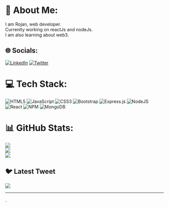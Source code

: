 # 💫 About Me:
I am Rojan, web developer.<br>Currenlty working on reactJs and nodeJs.<br>I am also learning about web3.


## 🌐 Socials:
[![LinkedIn](https://img.shields.io/badge/LinkedIn-%230077B5.svg?logo=linkedin&logoColor=white)](https://linkedin.com/in/https://www.linkedin.com/in/rojan-prajapati-9b1390184/) [![Twitter](https://img.shields.io/badge/Twitter-%231DA1F2.svg?logo=Twitter&logoColor=white)](https://twitter.com/@rojanTech) 

# 💻 Tech Stack:
![HTML5](https://img.shields.io/badge/html5-%23E34F26.svg?style=flat&logo=html5&logoColor=white) ![JavaScript](https://img.shields.io/badge/javascript-%23323330.svg?style=flat&logo=javascript&logoColor=%23F7DF1E) ![CSS3](https://img.shields.io/badge/css3-%231572B6.svg?style=flat&logo=css3&logoColor=white) ![Bootstrap](https://img.shields.io/badge/bootstrap-%23563D7C.svg?style=flat&logo=bootstrap&logoColor=white) ![Express.js](https://img.shields.io/badge/express.js-%23404d59.svg?style=flat&logo=express&logoColor=%2361DAFB) ![NodeJS](https://img.shields.io/badge/node.js-6DA55F?style=flat&logo=node.js&logoColor=white) ![React](https://img.shields.io/badge/react-%2320232a.svg?style=flat&logo=react&logoColor=%2361DAFB) ![NPM](https://img.shields.io/badge/NPM-%23000000.svg?style=flat&logo=npm&logoColor=white) ![MongoDB](https://img.shields.io/badge/MongoDB-%234ea94b.svg?style=flat&logo=mongodb&logoColor=white)
# 📊 GitHub Stats:

![](https://github-readme-stats.vercel.app/api/top-langs/?username=rozon108&theme=default&hide_border=false&include_all_commits=true&count_private=false&layout=compact)<br/>
![](https://github-readme-stats.vercel.app/api?username=rozon108&theme=default&hide_border=false&include_all_commits=true&count_private=false)<br/>
![](https://github-readme-streak-stats.herokuapp.com/?user=rozon108&theme=default&hide_border=false)<br/>

## 🐦 Latest Tweet
[![](https://gtce.itsvg.in/api?username=@rojanTech)](https://github.com/VishwaGauravIn/github-twitter-card-embed)

---
<!-- [![](https://visitcount.itsvg.in/api?id=rozon108&icon=0&color=1)](https://visitcount.itsvg.in) -->

<!-- Proudly created with GPRM ( https://gprm.itsvg.in ) -->.

<!---
rozon108/rozon108 is a ✨ special ✨ repository because its `README.md` (this file) appears on your GitHub profile.
You can click the Preview link to take a look at your changes.
--->
